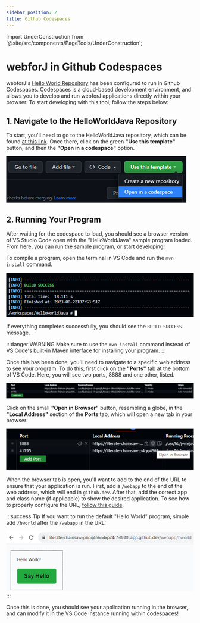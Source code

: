 ```yaml
---
sidebar_position: 2
title: Github Codespaces
---
```


import UnderConstruction from '@site/src/components/PageTools/UnderConstruction';



# webforJ in Github Codespaces

webforJ's [Hello World Repository](https://github.com/webforj/webforj-hello-world) has been configured to run in Github Codespaces. Codespaces is a cloud-based development environment, and allows you to develop and run webforJ applications directly within your browser. To start developing with this tool, follow the steps below:

## 1. Navigate to the HelloWorldJava Repository

To start, you'll need to go to the HelloWorldJava repository, which can be found [at this link](https://github.com/webforj/webforj-hello-world). Once there, click on the green **"Use this template"** button, and then the **"Open in a codespace"** option.

![Codespace buttons](./_images/github/1.png)

## 2. Running Your Program

After waiting for the codespace to load, you should see a browser version of VS Studio Code open with the "HelloWorldJava" sample program loaded. From here, you can run the sample program, or start developing!

To compile a program, open the terminal in VS Code and run the `mvn install` command.

![Maven Install](./_images/github/2.png)

If everything completes successfully, you should see the `BUILD SUCCESS` message.

:::danger WARNING 
Make sure to use the `mvn install` command instead of VS Code's built-in Maven interface for installing your program.
:::

Once this has been done, you'll need to navigate to a specific web address to see your program. To do this, first click on the **"Ports"** tab at the bottom of VS Code. Here, you will see two ports, 8888 and one other, listed.

![Forwarded Ports](./_images/github/3.png)

Click on the small **"Open in Browser"** button, resembling a globe, in the **"Local Address"** section of the **Ports** tab, which will open a new tab in your browser.

![Browser Button](./_images/github/4.png)

When the browser tab is open, you'll want to add to the end of the URL to ensure that your application is run. First, add a `/webapp` to the end of the web address, which will end in `github.dev`. After that, add the correct app and class name (if applicable) to show the desired application. To see how to properly configure the URL, [follow this guide](../getting_started/configuration.md).

:::success Tip
If you want to run the default "Hello World" program, simple add `/hworld` after the `/webapp` in the URL:
<br />

![Modified URL](./_images/github/5.png)
:::


Once this is done, you should see your application running in the browser, and can modify it in the VS Code instance running within codespaces!